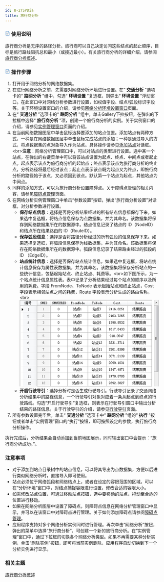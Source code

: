 ```yaml
---
id: 8-2TSPDia
title: 旅行商分析
---
```

### ![](../img/read.gif) 使用说明

旅行商分析是无序的路径分析。旅行商可以自己决定访问这些结点的起止顺序，目标是旅行路线阻抗总和最小（或接近最小）。有关旅行商分析的详细介绍，请参阅[旅行商分析概述](8-1TSP)。

### ![](../img/read.gif) 操作步骤

1. 打开用于网络分析的网络数据集。
2. 在进行网络分析之前，先需要对网络分析环境进行设置。在“ **交通分析** ”选项卡的“ **路网分析** ”组中，勾选“ **环境设置** ”复选框，则弹出“ **环境设置** ”浮动窗口。在此窗口中对网络分析参数进行设置，如权值字段、结点/弧段标识字段等。关于环境设置窗口的介绍，请参见[网络分析环境设置窗口](NetAnalystEnvironmentWIN)页面。
3. 在“ **交通分析** ”选项卡的“ **路网分析** ”组中，单击Gallery下拉按钮，在弹出的下拉框中选择“ **旅行商分析** ”项，创建一个旅行商分析的实例。关于实例窗口的介绍，请参见[实例管理窗口](InstanceWIN)页面的介绍。
4. 在当前网络数据图层中单击鼠标选择要添加的站点位置。添加站点有两种方式，一种是在网络数据图层中单击鼠标完成站点的添加；一种是通过导入的方式，将点数据集的点对象导入作为站点。具体操作请参见[添加站点](ImportLocations)对话框。<br\>**注意**：网络分析管理窗口中，可以对站点的类型进行设置。选中某一个站点，在弹出的右键菜单中可以将该站点设置为起点、终点、中间点或者起止点。起点表示该点为旅行商分析的起始点；终点表示该点为旅行商分析的终止点，分析路径将最后经过该点；起止点表示该点既为起点又为终点，即旅行商分析的路径始于该点，又必须回到该点。默认第一个站点为起点，其他站点为中间点。
5. 同样的添加方式，可以为旅行商分析设置障碍点。关于障碍点管理的相关内容，请参见[障碍点管理](BarrierManagement)页面。
6. 在网络分析实例管理窗口中单击“参数设置”按钮，弹出“旅行商分析设置”对话框，对分析参数进行设置。 
    * **保存结点信息**：选择是否将分析结果经过的所有结点信息都保存下来。如果选中复选框，将结点信息保存为点数据集，并为其命名。该数据集将保存到网络数据集所在的数据源中。结点信息记录了结点的 ID（NodeID）和结点所在结果路由的 ID（RouteID）。
    * **保存弧段信息**：选择是否将路径分析经过的所有弧段的信息保存下来。如果选择复选框，将弧段信息保存为线数据集，并为其命名。该数据集将保存在网络数据集所在的数据源中。弧段信息记录了结果路由经过的弧段的 ID （EdgeID）。
    * **站点统计信息**：选择是否保存站点统计信息。如果选中复选框，将站点统计信息保存为属性表数据集，并为其命名。该数据集将保存分析站点的一些统计信息，包括起始站点、终止站点、耗费等。<br\>如下图所示，为一个站点统计信息属性表。表中记录了分析结果经过每个站点的顺序以及所用的耗费。字段 FromNode、ToNode 表示起始站点和终止站点，Cost 字段表示相邻站点之间的耗费，Route 字段表示分析生成的路由名称。<br\>![](img/TSPStatistic.png)  
    * **开启行驶导引**：选择分析时是否生成行驶导引。行驶导引记录了交通网络分析结果中的路径信息，一个行驶导引对象对应着一条从起点到终点的行驶路线。勾选“开启行驶导引”复选框，则表示在行驶导引窗口中输出分析结果的路径信息。关于行驶导引的介绍，请参见[行驶导引](PathGuide)页面。
7. 所有参数设置完毕后，单击“ **交通分析** ”选项卡中“ **路网分析** ”组的“ **执行** ”按钮或者单击“实例管理”窗口的“执行”按钮，即可按照设定的参数，执行旅行商分析操作。 

执行完成后，分析结果会自动添加到当前地图展示，同时输出窗口中会提示：“旅行商分析成功。”。

###  注意事项

  * 对于添加到站点目录树中的站点信息，可以将其导出为点数据集，方便以后进行类似网络分析时，直接导入即可使用。
  * 站点必须位于网络弧段和网络结点上，或者在设定的容限范围的区域。可以在“分析环境”窗口中，对结点捕捉容限进行设置，修改合适的容限大小。
  * 如需修改站点位置，可通过移动站点按钮，选中要移动的站点，拖动至合适的位置进行移动。
  * 如果在网络分析图层中设置了障碍点，则障碍点信息在网络分析管理窗口中显示，并可以在该窗口中对障碍点进行管理。关于如何添加障碍点请参阅[障碍点管理](BarrierManagement)。
  * 应用程序支持对多个网络分析实例同时进行管理。再次单击“网络分析”按钮，弹出的菜单中选择“旅行商分析”，可创建一个新的旅行商分析。在“实例管理”窗口中，通过下拉框的切换各个网络分析类型。如果不再需要某种分析实例，单击“删除实例”按钮，即可将当前实例删除，应用程序自动切换到下一个分析实例进行显示。

###  相关主题

[旅行商分析概述](8-1TSP)
